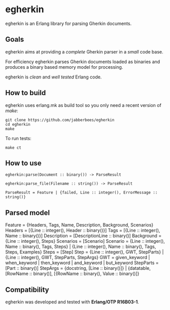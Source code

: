 # egherkin
egherkin is an Erlang library for parsing Gherkin documents.

## Goals
egherkin aims at providing a *complete* Gherkin parser in a *small* code base.

For efficiency egherkin parses Gherkin documents loaded as binaries and produces a binary based memory model for processing.
  
egherkin is *clean* and *well tested* Erlang code.

## How to build
egherkin uses erlang.mk as build tool so you only need a recent version of *make*:

    git clone https://github.com/jabberbees/egherkin
    cd egherkin
    make

To run tests:

    make ct

## How to use

    egherkin:parse(Document :: binary()) -> ParseResult

    egherkin:parse_file(Filename :: string()) -> ParseResult

    ParseResult = Feature | {failed, Line :: integer(), ErrorMessage :: string()}

## Parsed model

Feature = {Headers, Tags, Name, Description, Background, Scenarios}
Headers = [{Line :: integer(), Header :: binary()}]
Tags = [{Line :: integer(), Name :: binary()}]
Description = [DescriptionLine :: binary()]
Background = {Line :: integer(), Steps}
Scenarios = [Scenario]
Scenario = {Line :: integer(), Name :: binary(), Tags, Steps}
    | {Line :: integer(), Name :: binary(), Tags, Steps, Examples}
Steps = [Step]
Step = {Line :: integer(), GWT, StepParts}
    | {Line :: integer(), GWT, StepParts, StepArgs}
GWT = given_keyword | when_keyword | then_keyword | and_keyword | but_keyword
StepParts = [Part :: binary()]
StepArgs = {docstring, [Line :: binary()]}
    | {datatable,
        [RowName :: binary()],
        [{RowName :: binary(), Value :: binary()]}

## Compatibility
egherkin was developed and tested with **Erlang/OTP R16B03-1**.
